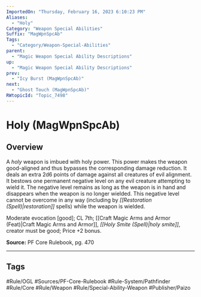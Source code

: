 ```yaml
---
ImportedOn: "Thursday, February 16, 2023 6:10:23 PM"
Aliases:
  - "Holy"
Category: "Weapon Special Abilities"
Suffix: "MagWpnSpcAb"
Tags:
  - "Category/Weapon-Special-Abilities"
parent:
  - "Magic Weapon Special Ability Descriptions"
up:
  - "Magic Weapon Special Ability Descriptions"
prev:
  - "Icy Burst (MagWpnSpcAb)"
next:
  - "Ghost Touch (MagWpnSpcAb)"
RWtopicId: "Topic_7498"
---
```

# Holy (MagWpnSpcAb)
## Overview
A *holy* weapon is imbued with holy power. This power makes the weapon good-aligned and thus bypasses the corresponding damage reduction. It deals an extra 2d6 points of damage against all creatures of evil alignment. It bestows one permanent negative level on any evil creature attempting to wield it. The negative level remains as long as the weapon is in hand and disappears when the weapon is no longer wielded. This negative level cannot be overcome in any way (including by *[[Restoration (Spell)|restoration]]* spells) while the weapon is wielded.

Moderate evocation \[good]; CL 7th; [[Craft Magic Arms and Armor (Feat)|Craft Magic Arms and Armor]], *[[Holy Smite (Spell)|holy smite]]*, creator must be good; Price +2 bonus.

**Source:** PF Core Rulebook, pg. 470


---
## Tags
#Rule/OGL #Sources/PF-Core-Rulebook #Rule-System/Pathfinder #Rule/Core #Rule/Weapon #Rule/Special-Ability-Weapon #Publisher/Paizo

